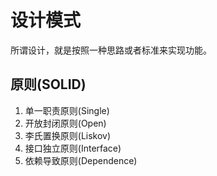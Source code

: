 # 设计模式

所谓设计，就是按照一种思路或者标准来实现功能。

## 原则(SOLID)

1. 单一职责原则(Single)
2. 开放封闭原则(Open)
3. 李氏置换原则(Liskov)
4. 接口独立原则(Interface)
5. 依赖导致原则(Dependence)